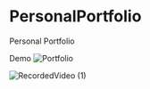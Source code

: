 # PersonalPortfolio
Personal Portfolio

Demo
![Portfolio](https://user-images.githubusercontent.com/34181144/114363877-7711ff80-9b96-11eb-8089-6b7aa823badc.jpg)

![RecordedVideo (1)](https://user-images.githubusercontent.com/34181144/114364289-e12aa480-9b96-11eb-8753-ae06c9507aa2.gif)



